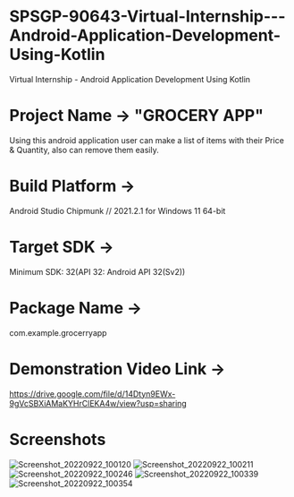 # SPSGP-90643-Virtual-Internship---Android-Application-Development-Using-Kotlin
Virtual Internship - Android Application Development Using Kotlin
# Project Name -> "GROCERY APP"

Using this android application user can make a list of items with their Price & Quantity, also can remove them easily.

# Build Platform ->

Android Studio Chipmunk // 2021.2.1 for Windows 11 64-bit

# Target SDK ->

Minimum SDK: 32(API 32: Android API 32(Sv2))

# Package Name ->

com.example.grocerryapp

# Demonstration Video Link ->

https://drive.google.com/file/d/14Dtyn9EWx-9gVcSBXiAMaKYHrClEKA4w/view?usp=sharing

# Screenshots

![Screenshot_20220922_100120](https://user-images.githubusercontent.com/108495823/191660600-7c726e82-aa7a-481d-8cb9-51f786c5a429.png)
![Screenshot_20220922_100211](https://user-images.githubusercontent.com/108495823/191660624-bed06d2c-4550-4839-92e1-596e6fdc5ff1.png)
![Screenshot_20220922_100246](https://user-images.githubusercontent.com/108495823/191660647-9cebf4a2-0621-4b1c-b60c-8dd381013c98.png)
![Screenshot_20220922_100339](https://user-images.githubusercontent.com/108495823/191660670-1ac1be1a-c274-4628-8b9a-0e57cb57f02e.png)
![Screenshot_20220922_100354](https://user-images.githubusercontent.com/108495823/191660699-9c800a69-85f6-4bd5-92ff-cd25f4265ff4.png)


